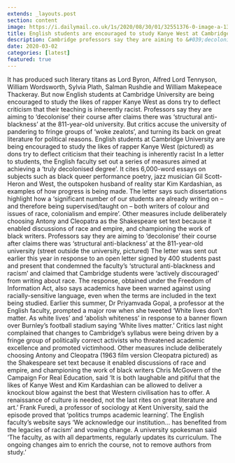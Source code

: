 ```yaml
---
extends: _layouts.post
section: content
image: https://i.dailymail.co.uk/1s/2020/08/30/01/32551376-0-image-a-13_1598746675192.jpg 
title: English students are encouraged to study Kanye West at Cambridge 
description: Cambridge professors say they are aiming to &#039;decolonise&#039; their course after claims there was &#039;structural anti-blackness&#039; at the 811-year-old university. 
date: 2020-03-02 
categories: [latest] 
featured: true 
--- 
```

It has&nbsp;produced such literary titans as Lord Byron, Alfred Lord Tennyson, William Wordsworth, Sylvia Plath, Salman Rushdie and William Makepeace Thackeray.
But now English students at Cambridge University are being encouraged to study the likes of rapper Kanye West as dons try to deflect criticism that their teaching is inherently racist.
Professors say they are aiming to &lsquo;decolonise&rsquo; their course after claims there was &lsquo;structural anti-blackness&rsquo; at the 811-year-old university.
But critics accuse the university of pandering to fringe groups of &lsquo;woke zealots&rsquo;, and turning its back on great literature for political reasons.
English students at Cambridge University are being encouraged to study the likes of rapper Kanye West (pictured) as dons try to deflect criticism that their teaching is inherently racist
In a letter to students, the English faculty set out a series of measures aimed at achieving a &lsquo;truly decolonised degree&rsquo;.
It cites 6,000-word essays on subjects such as black queer performance poetry, jazz musician Gil Scott-Heron and West, the outspoken husband of reality star Kim Kardashian, as examples of how progress is being made.
The letter says such dissertations highlight how a &lsquo;significant number of our students are already writing on &ndash; and therefore being supervised/taught on &ndash; both writers of colour and issues of race, colonialism and empire&rsquo;.
Other measures include deliberately choosing Antony and Cleopatra as the Shakespeare set text because it enabled discussions of race and empire, and championing the work of black writers.
Professors say they are aiming to &lsquo;decolonise&rsquo; their course after claims there was &lsquo;structural anti-blackness&rsquo; at the 811-year-old university (street outside the university, pictured)
The letter was sent out earlier this year in response to an open letter signed by 400 students past and present that condemned the faculty&rsquo;s &lsquo;structural anti-blackness and racism&rsquo; and claimed that Cambridge students were &lsquo;actively discouraged&rsquo; from writing about race. The response, obtained under the Freedom of Information Act, also says academics have been warned against using racially-sensitive language, even when the terms are included in the text being studied.
Earlier this summer, Dr Priyamvada Gopal, a professor at the English faculty, prompted a major row when she tweeted &lsquo;White lives don&rsquo;t matter. As white lives&rsquo; and &lsquo;abolish whiteness&rsquo; in response to a banner flown over Burnley&rsquo;s football stadium saying &lsquo;White lives matter.&rsquo;
Critics last night complained that changes to Cambridge&rsquo;s syllabus were being driven by a fringe group of politically correct activists who threatened academic excellence and promoted victimhood.
Other measures include deliberately choosing Antony and Cleopatra (1963 film version Cleopatra pictured) as the Shakespeare set text because it enabled discussions of race and empire, and championing the work of black writers
Chris McGovern of the Campaign For Real Education, said &lsquo;It is both laughable and pitiful that the likes of Kanye West and Kim Kardashian can be allowed to deliver a knockout blow against the best that Western civilisation has to offer. A renaissance of culture is needed, not the last rites on great literature and art.&rsquo;
Frank Furedi, a professor of sociology at Kent University, said the episode proved that &lsquo;politics trumps academic learning&rsquo;.
The English faculty&rsquo;s website says &lsquo;We acknowledge our institution... has benefited from the legacies of racism&rsquo; and vowing change.
A university spokesman said &lsquo;The faculty, as with all departments, regularly updates its curriculum. The ongoing changes aim to enrich the course, not to remove authors from study.&rsquo;